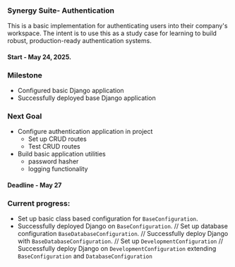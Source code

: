 ### Synergy Suite- Authentication

This is a basic implementation for authenticating users into their company's workspace.
The intent is to use this as a study case for learning to build robust, production-ready authentication systems.

#### Start - May 24, 2025.

### Milestone
- Configured basic Django application
- Successfully deployed base Django application

### Next Goal
- Configure authentication application in project
  - Set up CRUD routes
  - Test CRUD routes
- Build basic application utilities
  - password hasher
  - logging functionality

#### Deadline - May 27

### Current progress:
* Set up basic class based configuration for `BaseConfiguration`.
* Successfully deployed Django on `BaseConfiguration`.
// Set up database configuration `BaseDatabaseConfiguration`.
// Successfully deploy Django with `BaseDatabaseConfiguration`.
// Set up `DevelopmentConfiguration`
// Successfully deploy Django on `DevelopmentConfiguration` extending `BaseConfiguration` and `DatabaseConfiguration`